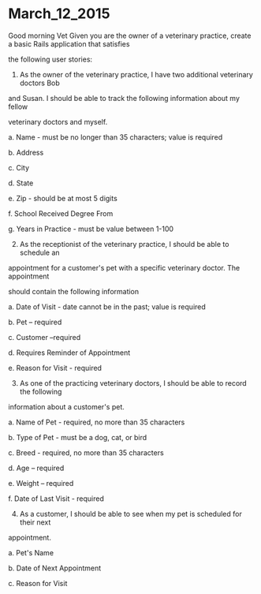 # March_12_2015
Good morning Vet
Given	you	are	the	owner	of	a	veterinary	practice,	create	a	basic	Rails	application	that	satisfies

the	following	user	stories:

1. As	the	owner	of	the	veterinary	practice,	I	have	two	additional	veterinary	doctors	Bob	

and	Susan.	I	should be	able	to	track	the following	information	about	my	fellow	

veterinary	doctors	and	myself.

a. Name	- must	be	no	longer	than	35	characters;	value	is	required

b. Address

c. City

d. State

e. Zip	- should	be	at	most	5	digits

f. School	Received	Degree	From

g. Years	in	Practice	- must	be	value	between	1-100

2. As	the	receptionist	of	the	veterinary	practice,	I	should	be	able	to	schedule	an	

appointment	for	a	customer's	pet	with	a	specific	veterinary	doctor. The	appointment	

should	contain	the	following	information

a. Date	of	Visit	- date	cannot	be	in	the	past;	value	is	required

b. Pet	– required

c. Customer	–required

d. Requires	Reminder	of	Appointment

e. Reason	for	Visit	- required

3. As	one	of	the	practicing	veterinary	doctors,	I	should	be	able	to	record	the	following	

information	about	a	customer's	pet.

a. Name	of	Pet	- required,	no	more	than	35	characters

b. Type	of	Pet	- must	be	a	dog,	cat,	or	bird

c. Breed	- required,	no	more	than	35	characters

d. Age	– required

e. Weight	– required

f. Date	of	Last	Visit	- required

4. As	a	customer,	I	should	be	able	to	see	when	my	pet	is	scheduled	for	their	next	

appointment.

a. Pet's	Name

b. Date	of	Next	Appointment

c. Reason	for	Visit
